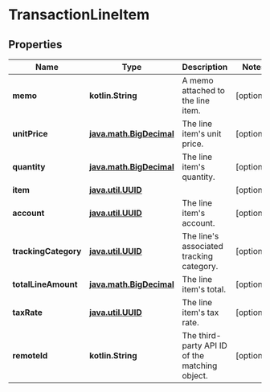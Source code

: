 
# TransactionLineItem

## Properties
Name | Type | Description | Notes
------------ | ------------- | ------------- | -------------
**memo** | **kotlin.String** | A memo attached to the line item. |  [optional]
**unitPrice** | [**java.math.BigDecimal**](java.math.BigDecimal.md) | The line item&#39;s unit price. |  [optional]
**quantity** | [**java.math.BigDecimal**](java.math.BigDecimal.md) | The line item&#39;s quantity. |  [optional]
**item** | [**java.util.UUID**](java.util.UUID.md) |  |  [optional]
**account** | [**java.util.UUID**](java.util.UUID.md) | The line item&#39;s account. |  [optional]
**trackingCategory** | [**java.util.UUID**](java.util.UUID.md) | The line&#39;s associated tracking category. |  [optional]
**totalLineAmount** | [**java.math.BigDecimal**](java.math.BigDecimal.md) | The line item&#39;s total. |  [optional]
**taxRate** | [**java.util.UUID**](java.util.UUID.md) | The line item&#39;s tax rate. |  [optional]
**remoteId** | **kotlin.String** | The third-party API ID of the matching object. |  [optional]




